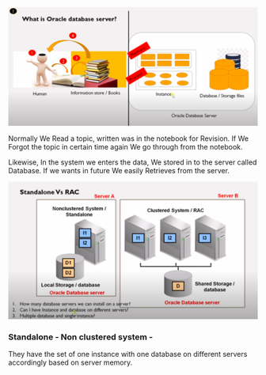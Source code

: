 <img src="img/Oracle-Database-Server.png"><br>
<p>Normally We Read a topic, written was in the notebook for Revision. If We Forgot the topic in certain time again We go through from the notebook.</p>
<p>Likewise, In the system we enters the data, We stored in to the server called Database. If we wants in future We easily Retrieves from the server.</p>
<img src="img/standalone-vs-rac.png">
<h3>Standalone - Non clustered system -</h3>
<p>They have the set of one instance with one database on different servers accordingly based on server memory.</p>